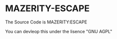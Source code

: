 # MAZERITY-ESCAPE
The Source Code is MAZERITY:ESCAPE

You can devleop this under the lisence "GNU AGPL"
